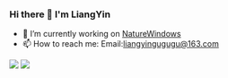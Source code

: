 ### Hi there 👋 I'm LiangYin

- 🔭 I’m currently working on [NatureWindows](https://github.com/NatureWindows)
- 📫 How to reach me: Email:liangyingugugu@163.com
<!--
**LiangYin233/LiangYin233** is a ✨ _special_ ✨ repository because its `README.md` (this file) appears on your GitHub profile.

Here are some ideas to get you started:

- 🔭 I’m currently working on ...
- 🌱 I’m currently learning ...
- 👯 I’m looking to collaborate on ...
- 🤔 I’m looking for help with ...
- 💬 Ask me about ...
- 📫 How to reach me: ...
- 😄 Pronouns: ...
- ⚡ Fun fact: ...
-->

<img src="https://github-readme-stats-eight-theta.vercel.app/api?username=liangin233&show_icons=true&theme=algolia&include_all_commits=true&count_private=true&hide=prs,issues"/>
<img src="https://github-readme-stats-eight-theta.vercel.app/api/top-langs/?username=liangin233&layout=compact&langs_count=8&theme=algolia"/>
